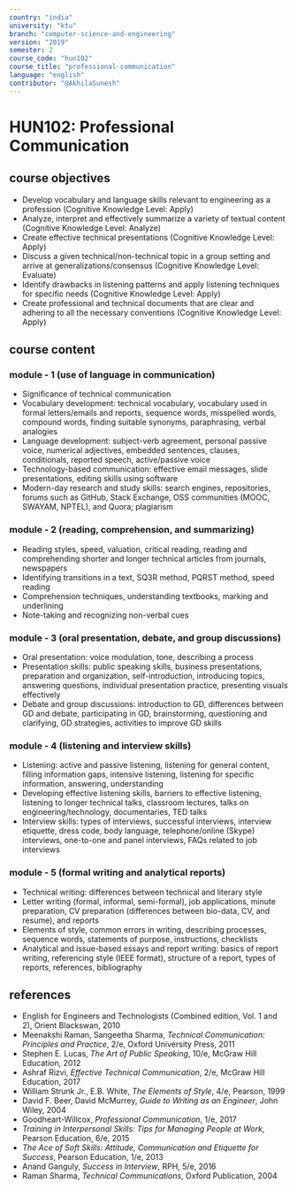 ```yaml
---
country: "india"
university: "ktu"
branch: "computer-science-and-engineering"
version: "2019"
semester: 2
course_code: "hun102"
course_title: "professional-communication"
language: "english"
contributor: "@AkhilaSunesh"
---
```


# HUN102: Professional Communication

## course objectives

* Develop vocabulary and language skills relevant to engineering as a profession (Cognitive Knowledge Level: Apply)  
* Analyze, interpret and effectively summarize a variety of textual content (Cognitive Knowledge Level: Analyze)  
* Create effective technical presentations (Cognitive Knowledge Level: Apply)  
* Discuss a given technical/non-technical topic in a group setting and arrive at generalizations/consensus (Cognitive Knowledge Level: Evaluate)  
* Identify drawbacks in listening patterns and apply listening techniques for specific needs (Cognitive Knowledge Level: Apply)  
* Create professional and technical documents that are clear and adhering to all the necessary conventions (Cognitive Knowledge Level: Apply)  

## course content

### module - 1 (use of language in communication)
* Significance of technical communication  
* Vocabulary development: technical vocabulary, vocabulary used in formal letters/emails and reports, sequence words, misspelled words, compound words, finding suitable synonyms, paraphrasing, verbal analogies  
* Language development: subject-verb agreement, personal passive voice, numerical adjectives, embedded sentences, clauses, conditionals, reported speech, active/passive voice  
* Technology-based communication: effective email messages, slide presentations, editing skills using software  
* Modern-day research and study skills: search engines, repositories, forums such as GitHub, Stack Exchange, OSS communities (MOOC, SWAYAM, NPTEL), and Quora; plagiarism  

### module - 2 (reading, comprehension, and summarizing)
* Reading styles, speed, valuation, critical reading, reading and comprehending shorter and longer technical articles from journals, newspapers  
* Identifying transitions in a text, SQ3R method, PQRST method, speed reading  
* Comprehension techniques, understanding textbooks, marking and underlining  
* Note-taking and recognizing non-verbal cues  

### module - 3 (oral presentation, debate, and group discussions)
* Oral presentation: voice modulation, tone, describing a process  
* Presentation skills: public speaking skills, business presentations, preparation and organization, self-introduction, introducing topics, answering questions, individual presentation practice, presenting visuals effectively  
* Debate and group discussions: introduction to GD, differences between GD and debate, participating in GD, brainstorming, questioning and clarifying, GD strategies, activities to improve GD skills  

### module - 4 (listening and interview skills)
* Listening: active and passive listening, listening for general content, filling information gaps, intensive listening, listening for specific information, answering, understanding  
* Developing effective listening skills, barriers to effective listening, listening to longer technical talks, classroom lectures, talks on engineering/technology, documentaries, TED talks  
* Interview skills: types of interviews, successful interviews, interview etiquette, dress code, body language, telephone/online (Skype) interviews, one-to-one and panel interviews, FAQs related to job interviews  

### module - 5 (formal writing and analytical reports)
* Technical writing: differences between technical and literary style  
* Letter writing (formal, informal, semi-formal), job applications, minute preparation, CV preparation (differences between bio-data, CV, and resume), and reports  
* Elements of style, common errors in writing, describing processes, sequence words, statements of purpose, instructions, checklists  
* Analytical and issue-based essays and report writing: basics of report writing, referencing style (IEEE format), structure of a report, types of reports, references, bibliography  

## references

* English for Engineers and Technologists (Combined edition, Vol. 1 and 2), Orient Blackswan, 2010  
* Meenakshi Raman, Sangeetha Sharma, *Technical Communication: Principles and Practice*, 2/e, Oxford University Press, 2011  
* Stephen E. Lucas, *The Art of Public Speaking*, 10/e, McGraw Hill Education, 2012  
* Ashraf Rizvi, *Effective Technical Communication*, 2/e, McGraw Hill Education, 2017  
* William Strunk Jr., E.B. White, *The Elements of Style*, 4/e, Pearson, 1999  
* David F. Beer, David McMurrey, *Guide to Writing as an Engineer*, John Wiley, 2004  
* Goodheart-Willcox, *Professional Communication*, 1/e, 2017  
* *Training in Interpersonal Skills: Tips for Managing People at Work*, Pearson Education, 6/e, 2015  
* *The Ace of Soft Skills: Attitude, Communication and Etiquette for Success*, Pearson Education, 1/e, 2013  
* Anand Ganguly, *Success in Interview*, RPH, 5/e, 2016  
* Raman Sharma, *Technical Communications*, Oxford Publication, 2004  
